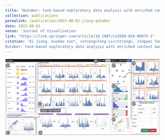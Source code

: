 ```yaml
---
title: "Qutaber: task-based exploratory data analysis with enriched context awareness"
collection: publications
permalink: /publication/2023-08-01-jiang-qutaber
date: 2023-08-01
venue: 'Journal of Visualization'
link: "https://link.springer.com/article/10.1007/s12650-024-00975-1"
citation: 'Qi Jiang, Guodao Sun*, <strong>Tong Li</strong>, Jingwei Tang, Wang Xia, Sujia Zhu & Ronghua Liang. &quot;
Qutaber: task-based exploratory data analysis with enriched context awareness.&quot; <i>Journal of Visualization, 2024.</i>.'
---
```


<img src="/images/Qutaber.png" />

